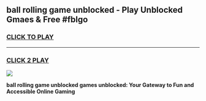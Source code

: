 
## ball rolling game unblocked - Play Unblocked Gmaes & Free #fblgo
<h3>
<a href="https://premium.freeplayer.one?title=ball_rolling_game_unblocked&ref=01M">CLICK TO PLAY</a></h3>
<hr>

<h3>
<a href="https://premium.freeplayer.one?title=ball_rolling_game_unblocked&ref=01M">CLICK 2 PLAY</a>
  
</h3>

<a href="https://premium.freeplayer.one?title=ball_rolling_game_unblocked&ref=01M"><img src="https://clearcache.store/games.png"></a>


**ball rolling game unblocked games unblocked: Your Gateway to Fun and Accessible Online Gaming**
